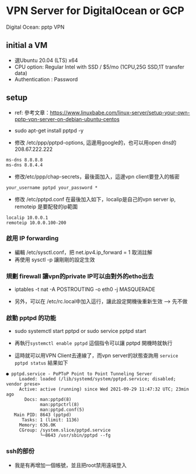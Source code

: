 # VPN Server for DigitalOcean or GCP
Digital Ocean: pptp VPN

## initial a VM
- 選Ubuntu 20.04 (LTS) x64
- CPU option: Regular Intel with SSD / $5/mo (1CPU,25G SSD,1T transfer data)
- Authentication : Password

## setup
- ref: 參考文章：https://www.linuxbabe.com/linux-server/setup-your-own-pptp-vpn-server-on-debian-ubuntu-centos

- sudo apt-get install pptpd -y
- 修改 /etc/ppp/pptpd-options, 這邊用google的，也可以用open dns的208.67.222.222
```
ms-dns 8.8.8.8
ms-dns 8.8.4.4
```

- 修改/etc/ppp/chap-secrets，最後面加入，這邊vpn client要登入的帳密
```
your_username pptpd your_password *
```

- 修改 /etc/pptpd.conf 在最後加入如下，localip是自己的vpn server ip, remoteip 是要配發的ip範圍
```
localip 10.0.0.1
remoteip 10.0.0.100-200
```

### 啟用 IP forwarding
- 編輯 /etc/sysctl.conf，把 net.ipv4.ip_forward = 1 取消註解
- 再使用 sysctl -p 讓剛剛的設定生效

### 規劃 firewall 讓vpn的private IP可以由對外的etho出去
- iptables -t nat -A POSTROUTING -o eth0 -j MASQUERADE

- 另外，可以在 /etc/rc.local中加入這行，讓此設定開機後重新生效 --> 先不做

### 啟動 pptpd 的功能
- sudo systemctl start pptpd   or   sudo service pptpd start
- 再執行`systemctl enable pptpd` 這個指令可以讓 pptpd 開機時就執行

- 這時就可以用VPN Client去連線了，而vpn server的狀態查詢用 `service pptpd status` 結果如下
```
● pptpd.service - PoPToP Point to Point Tunneling Server
     Loaded: loaded (/lib/systemd/system/pptpd.service; disabled; vendor prese>
     Active: active (running) since Wed 2021-09-29 11:47:32 UTC; 23min ago
       Docs: man:pptpd(8)
             man:pptpctrl(8)
             man:pptpd.conf(5)
   Main PID: 8643 (pptpd)
      Tasks: 1 (limit: 1136)
     Memory: 636.0K
     CGroup: /system.slice/pptpd.service
             └─8643 /usr/sbin/pptpd --fg
```

### ssh的部份
- 我是有再增加一個帳號，並且把root禁用遠端登入


